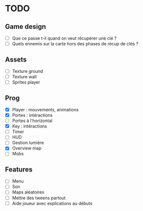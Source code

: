 # TODO

## Game design
- [ ] Que ce passe t-il quand on veut récupérer une clé ?
- [ ] Quels ennemis sur la carte hors des phases de récup de clés ?

## Assets
- [ ] Texture ground
- [ ] Texture wall
- [ ] Sprites player

## Prog
- [x] Player : mouvements, animations
- [x] Portes : intéractions
- [ ] Portes à l'horizontal
- [x] Key : intéractions
- [ ] Timer
- [ ] HUD
- [ ] Gestion lumière
- [x] Overview map
- [ ] Mobs

## Features
- [ ] Menu
- [ ] Son
- [ ] Maps aléatoires
- [ ] Mettre des tweens partout
- [ ] Aide joueur avec explications au débuts